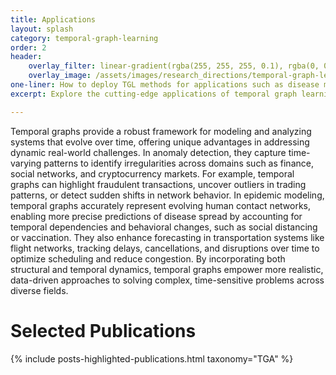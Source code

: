 ```yaml
---
title: Applications
layout: splash
category: temporal-graph-learning
order: 2
header:
    overlay_filter: linear-gradient(rgba(255, 255, 255, 0.1), rgba(0, 0, 0, 1))
    overlay_image: /assets/images/research_directions/temporal-graph-learning/TGA.jpg
one-liner: How to deploy TGL methods for applications such as disease modeling, anomaly detection and forecasting?
excerpt: Explore the cutting-edge applications of temporal graph learning, from real-time fraud detection to advanced disease modeling. Discover how dynamic network analysis enhances accuracy and efficiency in various domains.

---
```


Temporal graphs provide a robust framework for modeling and analyzing systems that evolve over time, offering unique advantages in addressing dynamic real-world challenges. In anomaly detection, they capture time-varying patterns to identify irregularities across domains such as finance, social networks, and cryptocurrency markets. For example, temporal graphs can highlight fraudulent transactions, uncover outliers in trading patterns, or detect sudden shifts in network behavior. In epidemic modeling, temporal graphs accurately represent evolving human contact networks, enabling more precise predictions of disease spread by accounting for temporal dependencies and behavioral changes, such as social distancing or vaccination. They also enhance forecasting in transportation systems like flight networks, tracking delays, cancellations, and disruptions over time to optimize scheduling and reduce congestion. By incorporating both structural and temporal dynamics, temporal graphs empower more realistic, data-driven approaches to solving complex, time-sensitive problems across diverse fields.

# Selected Publications

{% include posts-highlighted-publications.html taxonomy="TGA" %}

<!-- ## Funding -->